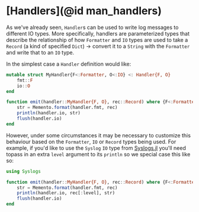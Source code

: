 # [Handlers](@id man_handlers)

As we've already seen, `Handler`s can be used to write log messages to different IO types. More specifically, handlers are parameterized types that describe the relationship of how `Formatter` and `IO` types are used to take a `Record` (a kind of specified `Dict`) -> convert it to a `String` with the `Formatter` and write that to an `IO` type.

In the simplest case a `Handler` definition would like:
```julia
mutable struct MyHandler{F<:Formatter, O<:IO} <: Handler{F, O}
    fmt::F
    io::O
end

function emit(handler::MyHandler{F, O}, rec::Record) where {F<:Formatter, O<:IO}
    str = Memento.format(handler.fmt, rec)
    println(handler.io, str)
    flush(handler.io)
end
```

However, under some circumstances it may be necessary to customize this
behaviour based on the `Formatter`, `IO` or `Record` types being used.
For example, if you'd like to use the `Syslog` `IO` type from
[Syslogs.jl](https://github.com/invenia/Syslogs.jl) you'll need topass in an extra `level`
argument to its `println` so we special case this like so:
```julia
using Syslogs

function emit(handler::MyHandler{F, O}, rec::Record) where {F<:Formatter, O<:Syslog}
    str = Memento.format(handler.fmt, rec)
    println(handler.io, rec[:level], str)
    flush(handler.io)
end
```
